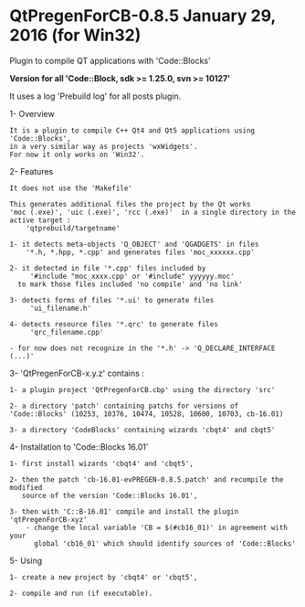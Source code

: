 # QtPregenForCB-0.8.5  January 29, 2016 (for Win32)

Plugin to compile QT applications with 'Code::Blocks'

**Version for all 'Code::Block, sdk >= 1.25.0, svn >= 10127'**

It uses a log 'Prebuild log' for all posts plugin.

1- Overview

    It is a plugin to compile C++ Qt4 and Qt5 applications using 'Code::Blocks',
    in a very similar way as projects 'wxWidgets'.
    For now it only works on 'Win32'.

2- Features

    It does not use the 'Makefile'

    This generates additional files the project by the Qt works
	'moc (.exe)', 'uic (.exe)', 'rcc (.exe)'  in a single directory in the
	active target :
        'qtprebuild/targetname'

    1- it detects meta-objects 'Q_OBJECT' and 'QGADGETS' in files
        '*.h, *.hpp, *.cpp' and generates files 'moc_xxxxxx.cpp'

    2- it detected in file '*.cpp' files included by
         '#include "moc_xxxx.cpp' or '#include" yyyyyy.moc'
      to mark those files included 'no compile' and 'no link'

    3- detects forms of files '*.ui' to generate files
         'ui_filename.h'

    4- detects resource files '*.qrc' to generate files
         'qrc_filename.cpp'

    - for now does not recognize in the '*.h' -> 'Q_DECLARE_INTERFACE (...)'


3- 'QtPregenForCB-x.y.z' contains :

	1- a plugin project 'QtPregenForCB.cbp' using the directory 'src'

	2- a directory 'patch' containing patchs for versions of 'Code::Blocks' (10253, 10376, 10474, 10528, 10600, 10703, cb-16.01)

	3- a directory 'CodeBlocks' containing wizards 'cbqt4' and cbqt5'


4- Installation to 'Code::Blocks 16.01'

    1- first install wizards 'cbqt4' and 'cbqt5',

    2- then the patch 'cb-16.01-evPREGEN-0.8.5.patch' and recompile the modified
       source of the version 'Code::Blocks 16.01',

	3- then with 'C::B-16.01' compile and install the plugin 'qtPregenForCB-xyz' 
        - change the local variable 'CB = $(#cb16_01)' in agreement with your
          global 'cb16_01' which should identify sources of 'Code::Blocks'

5- Using

    1- create a new project by 'cbqt4' or 'cbqt5',

    2- compile and run (if executable).



